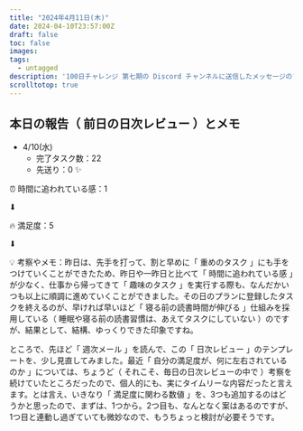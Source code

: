 ```yaml
---
title: "2024年4月11日(木)"
date: 2024-04-10T23:57:00Z
draft: false
toc: false
images:
tags: 
  - untagged
description: '100日チャレンジ 第七期の Discord チャンネルに送信したメッセージのアーカイブ'
scrolltotop: true
---
```


## 本日の報告（ 前日の日次レビュー ）とメモ

- 4/10(水)
  - 完了タスク数：22
  - 先送り：0 ✨

⏰ 時間に追われている感：1

⬇︎

🔥 満足度：5

⬇︎

💡 考察やメモ：昨日は、先手を打って、割と早めに「 重めのタスク 」にも手をつけていくことができたため、昨日や一昨日と比べて「 時間に追われている感 」が少なく、仕事から帰ってきて「 趣味のタスク 」を実行する際も、なんだかいつも以上に順調に進めていくことができました。その日のプランに登録したタスクを終えるのが、早ければ早いほど「 寝る前の読書時間が伸びる 」仕組みを採用している（ 睡眠や寝る前の読書習慣は、あえてタスクにしていない ）のですが、結果として、結構、ゆっくりできた印象ですね。

ところで、先ほど「 週次メール 」を読んで、この「 日次レビュー 」のテンプレートを、少し見直してみました。最近「 自分の満足度が、何に左右されているのか 」については、ちょうど（ それこそ、毎日の日次レビューの中で ）考察を続けていたところだったので、個人的にも、実にタイムリーな内容だったと言えます。とは言え、いきなり「 満足度に関わる数値 」を、3つも追加するのはどうかと思ったので、まずは、1つから。2つ目も、なんとなく案はあるのですが、1つ目と連動し過ぎていても微妙なので、もうちょっと検討が必要そうです。
